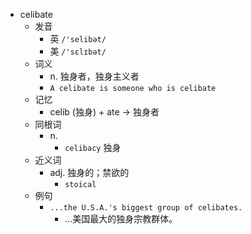 - celibate
  - 发音
    - 英 `/'selibət/`
    - 美 `/'sɛlɪbət/`
  - 词义
    - n. 独身者，独身主义者
    - `A celibate is someone who is celibate`
  - 记忆
    - celib (独身) + ate → 独身者
  - 同根词
    - n.
      - `celibacy` 独身
  - 近义词
    - adj. 独身的；禁欲的
      - `stoical`
  - 例句
    - `...the U.S.A.'s biggest group of celibates.`
      - …美国最大的独身宗教群体。

